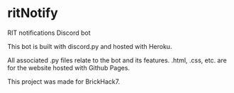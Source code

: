 # ritNotify
RIT notifications Discord bot

This bot is built with discord.py and hosted with Heroku.

All associated .py files relate to the bot and its features.
.html, .css, etc. are for the website hosted with Github Pages.

This project was made for BrickHack7.
